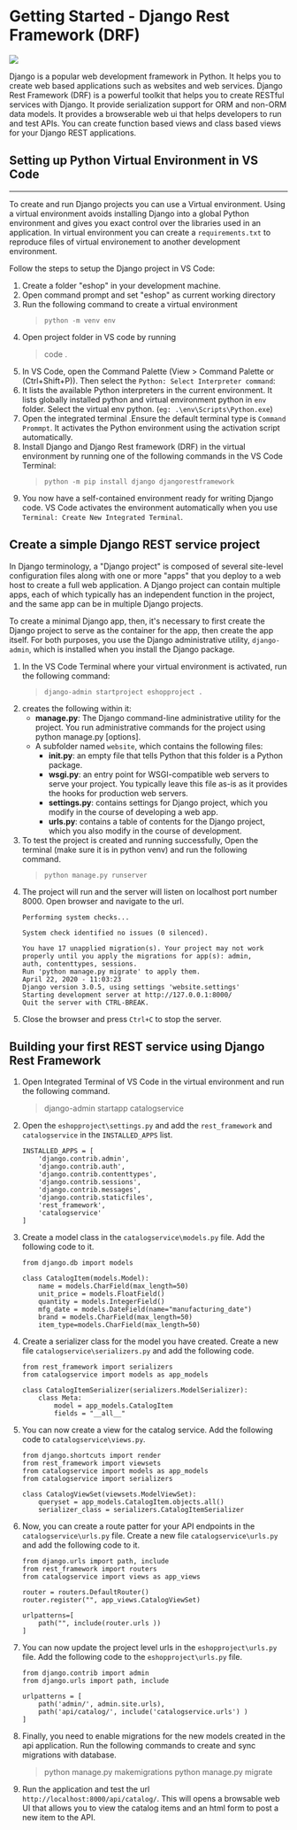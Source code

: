 # Getting Started - Django Rest Framework (DRF)

![](https://www.django-rest-framework.org/img/logo.png)

Django is a popular web development framework in Python. It helps you to create web based applications such as websites and web services. Django Rest Framework (DRF) is a powerful toolkit that helps you to create RESTful services with Django. It provide serialization support for ORM and non-ORM data models. It provides a browserable web ui that helps developers to run and test APIs. You can create function based views and class based views for your Django REST applications.

## Setting up Python Virtual Environment in VS Code
-------------
To create and run Django projects you can use a Virtual environment. Using a virtual environment avoids installing Django into a global Python environment and gives you exact control over the libraries used in an application. In virtual environment you can create a `requirements.txt` to reproduce files of virtual environement  to another development environment. 

Follow the steps to setup the Django project in VS Code:
1) Create a folder  "eshop" in your development machine. 
2) Open command prompt and set "eshop" as current working directory
3) Run the following command to create a virtual environment 
	> `python -m venv env`
4) Open project folder in VS code by running 
	> code .
5) In VS Code, open the Command Palette (View > Command Palette or (Ctrl+Shift+P)). Then select the `Python: Select Interpreter command`:
6) It lists the available Python interpreters in the current environment. It lists globally installed python and virtual environment python in `env` folder. Select the virtual env python. (`eg: .\env\Scripts\Python.exe`)
7) Open the integrated terminal .Ensure the default terminal type is `Command Prommpt`. It activates the Python environment using the activation script automatically.
8) Install Django and Django Rest framework (DRF) in the virtual environment by running one of the following commands in the VS Code Terminal:	
	> `python -m pip install django djangorestframework`
9) You now have a self-contained environment ready for writing Django code. VS Code activates the environment automatically when you use `Terminal: Create New Integrated Terminal`.

## Create a simple Django REST service project
In Django terminology, a "Django project" is composed of several site-level configuration files along with one or more "apps" that you deploy to a web host to create a full web application. A Django project can contain multiple apps, each of which typically has an independent function in the project, and the same app can be in multiple Django projects.

To create a minimal Django app, then, it's necessary to first create the Django project to serve as the container for the app, then create the app itself. For both purposes, you use the Django administrative utility, `django-admin`, which is installed when you install the Django package.

1) In the VS Code Terminal where your virtual environment is activated, run the following command:
	> `django-admin startproject eshopproject .`
2)  creates the following within it:
	* **manage.py**: The Django command-line administrative utility for the project. You run administrative commands for the project using python manage.py <command> [options].
	* A subfolder named `website`, which contains the following files:
		* **__init__.py**: an empty file that tells Python that this folder is a Python package.
		* **wsgi.py**: an entry point for WSGI-compatible web servers to serve your project. You typically leave this file as-is as it provides the hooks for production web servers.
		* **settings.py**: contains settings for Django project, which you modify in the course of developing a web app.
		* **urls.py**: contains a table of contents for the Django project, which you also modify in the course of development.
3) To test the project is created and running successfully, Open the terminal (make sure it is in python venv) and run the following command.	
	> `python manage.py runserver`
4) The project will run and the server will listen on localhost port number 8000. Open browser and navigate to the url.
	```Watching for file changes with StatReloader
	Performing system checks...

	System check identified no issues (0 silenced).

	You have 17 unapplied migration(s). Your project may not work properly until you apply the migrations for app(s): admin, 
	auth, contenttypes, sessions.
	Run 'python manage.py migrate' to apply them.
	April 22, 2020 - 11:03:23
	Django version 3.0.5, using settings 'website.settings'
	Starting development server at http://127.0.0.1:8000/
	Quit the server with CTRL-BREAK.
	```
5) Close the browser and press `Ctrl+C` to stop the server.

## Building your first REST service using Django Rest Framework

1) Open Integrated Terminal of VS Code in the virtual environment and run the following command.
    > django-admin startapp catalogservice

2) Open the `eshopproject\settings.py` and add the `rest_framework` and `catalogservice` in the `INSTALLED_APPS` list.
    ```    
    INSTALLED_APPS = [
        'django.contrib.admin',
        'django.contrib.auth',
        'django.contrib.contenttypes',
        'django.contrib.sessions',
        'django.contrib.messages',
        'django.contrib.staticfiles',
        'rest_framework',
        'catalogservice'
    ]
    ```
3) Create a model class in the `catalogservice\models.py` file. Add the following code to it.
    ```
    from django.db import models

    class CatalogItem(models.Model):
        name = models.CharField(max_length=50)
        unit_price = models.FloatField()
        quantity = models.IntegerField()
        mfg_date = models.DateField(name="manufacturing_date")
        brand = models.CharField(max_length=50)
        item_type=models.CharField(max_length=50)
    ```
4) Create a serializer class for the model you have created. Create a new file `catalogservice\serializers.py` and add the following code.
    ```
    from rest_framework import serializers
    from catalogservice import models as app_models

    class CatalogItemSerializer(serializers.ModelSerializer):
        class Meta:
            model = app_models.CatalogItem
            fields = "__all__"
    ```
5) You can now create a view for the catalog service. Add the following code to `catalogservice\views.py`.
    ```
    from django.shortcuts import render
    from rest_framework import viewsets
    from catalogservice import models as app_models
    from catalogservice import serializers

    class CatalogViewSet(viewsets.ModelViewSet):
        queryset = app_models.CatalogItem.objects.all()
        serializer_class = serializers.CatalogItemSerializer
    ```
6) Now, you can create a route patter for your API endpoints in the `catalogservice\urls.py` file. Create a new file `catalogservice\urls.py` and add the following code to it.
    ```
    from django.urls import path, include
    from rest_framework import routers
    from catalogservice import views as app_views

    router = routers.DefaultRouter()
    router.register("", app_views.CatalogViewSet)

    urlpatterns=[
        path("", include(router.urls ))
    ]
    ```
7) You can now update the project level urls in the `eshopproject\urls.py` file. Add the following code to the `eshopproject\urls.py` file.
    ```    
    from django.contrib import admin
    from django.urls import path, include

    urlpatterns = [
        path('admin/', admin.site.urls),
        path('api/catalog/', include('catalogservice.urls') )
    ]
    ```
8) Finally, you need to enable migrations for the new models created in the api application. Run the following commands to create and sync migrations with database.
    > python manage.py makemigrations
    > python manage.py migrate

9) Run the application and test the url `http://localhost:8000/api/catalog/`. This will opens a browsable web UI that allows you to view the catalog items and an html form to post a new item to the API.



